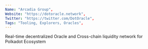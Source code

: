 ```yaml
--- 
Name: "Arcadia Group", 
Website: "https://dotoracle.network", 
Twitter: "https://twitter.com/DotOracle", 
Tags: "Tooling, Explorers, Oracles", 
--- 
```

<!--lang:en--> 
Real-time decentralized Oracle and Cross-chain liquidity network for Polkadot Ecosystem
<!--lang:es--] 
Oracle descentralizado en tiempo real y red de liquidez entre cadenas para Polkadot Ecosystem
<!--lang:de--] 
Dezentralisiertes Oracle- und Cross-Chain-Liquiditätsnetzwerk in Echtzeit für das Polkadot-Ökosystem
<!--lang:fr--] 
Oracle décentralisé en temps réel et réseau de liquidité inter-chaînes pour l'écosystème Polkadot
<!--lang:pl--] 
Zdecentralizowana w czasie rzeczywistym sieć Oracle i Cross-chain dla ekosystemu Polkadot
<!--lang:uk--] 
Децентралізована Oracle у реальному часі та міжланцюгова мережа ліквідності для екосистеми Polkadot
[!--lang:*--> 
